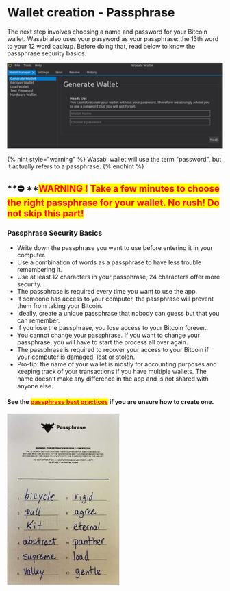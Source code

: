 # Wallet creation - Passphrase

The next step involves choosing a name and password for your Bitcoin wallet. Wasabi also uses your password as your passphrase: the 13th word to your 12 word backup. Before doing that, read below to know the passphrase security basics.

![](<../.gitbook/assets/image (1).png>)

{% hint style="warning" %}
Wasabi wallet will use the term "password", but it actually refers to a passphrase.
{% endhint %}

## \*\*⛔️ \*\*<mark style="color:red;">**WARNING !**</mark> <mark style="color:red;">Take a few minutes to choose the right passphrase for your wallet. No rush! Do not skip this part!</mark>

### Passphrase Security Basics

* Write down the passphrase you want to use before entering it in your computer.
* Use a combination of words as a passphrase to have less trouble remembering it.
* Use at least 12 characters in your passphrase, 24 characters offer more security.
* The passphrase is required every time you want to use the app.
* If someone has access to your computer, the passphrase will prevent them from taking your Bitcoin.
* Ideally, create a unique passphrase that nobody can guess but that you can remember.
* If you lose the passphrase, you lose access to your Bitcoin forever.
* You cannot change your passphrase. If you want to change your passphrase, you will have to start the process all over again.
* The passphrase is required to recover your access to your Bitcoin if your computer is damaged, lost or stolen.
* Pro-tip: the name of your wallet is mostly for accounting purposes and keeping track of your transactions if you have multiple wallets. The name doesn’t make any difference in the app and is not shared with anyone else.

#### **See the** [<mark style="color:red;">**passphrase best practices**</mark>](https://docs.wasabiwallet.io/using-wasabi/PasswordBestPractices.html) **if you are unsure how to create one.**

![Example of a 12-word passphrase.](../.gitbook/assets/passphrase.jpg)
